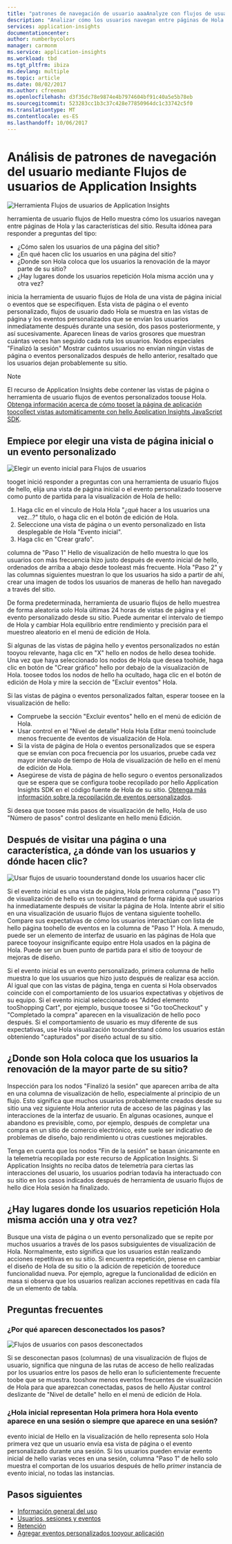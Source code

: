 ```yaml
---
title: "patrones de navegación de usuario aaaAnalyze con flujos de usuario de Azure Application Insights | Documentos de Microsoft"
description: "Analizar cómo los usuarios navegan entre páginas de Hola y las características de la aplicación web."
services: application-insights
documentationcenter: 
author: numberbycolors
manager: carmonm
ms.service: application-insights
ms.workload: tbd
ms.tgt_pltfrm: ibiza
ms.devlang: multiple
ms.topic: article
ms.date: 08/02/2017
ms.author: cfreeman
ms.openlocfilehash: d3f35dc78e9874e4b7974604bf91c40a5e5b78eb
ms.sourcegitcommit: 523283cc1b3c37c428e77850964dc1c33742c5f0
ms.translationtype: MT
ms.contentlocale: es-ES
ms.lasthandoff: 10/06/2017
---
```

# <a name="analyze-user-navigation-patterns-with-user-flows-in-application-insights"></a>Análisis de patrones de navegación del usuario mediante Flujos de usuarios de Application Insights

![Herramienta Flujos de usuarios de Application Insights](./media/app-insights-usage-flows/flows.png)

herramienta de usuario flujos de Hello muestra cómo los usuarios navegan entre páginas de Hola y las características del sitio. Resulta idónea para responder a preguntas del tipo:
* ¿Cómo salen los usuarios de una página del sitio?
* ¿En qué hacen clic los usuarios en una página del sitio?
* ¿Donde son Hola coloca que los usuarios la renovación de la mayor parte de su sitio?
* ¿Hay lugares donde los usuarios repetición Hola misma acción una y otra vez?

inicia la herramienta de usuario flujos de Hola de una vista de página inicial o eventos que se especifiquen. Esta vista de página o el evento personalizado, flujos de usuario dado Hola se muestra en las vistas de página y los eventos personalizados que se envían los usuarios inmediatamente después durante una sesión, dos pasos posteriormente, y así sucesivamente. Aparecen líneas de varios grosores que muestran cuántas veces han seguido cada ruta los usuarios. Nodos especiales "Finalizó la sesión" Mostrar cuántos usuarios no envían ningún vistas de página o eventos personalizados después de hello anterior, resaltado que los usuarios dejan probablemente su sitio.



> [!NOTE]
> El recurso de Application Insights debe contener las vistas de página o herramienta de usuario flujos de eventos personalizados toouse Hola. [Obtenga información acerca de cómo tooset la página de aplicación toocollect vistas automáticamente con hello Application Insights JavaScript SDK](app-insights-javascript.md).
> 
> 

## <a name="start-by-choosing-an-initial-page-view-or-custom-event"></a>Empiece por elegir una vista de página inicial o un evento personalizado

![Elegir un evento inicial para Flujos de usuarios](./media/app-insights-usage-flows/flows-initial-event.png)

tooget inició responder a preguntas con una herramienta de usuario flujos de hello, elija una vista de página inicial o el evento personalizado tooserve como punto de partida para la visualización de Hola de hello:
1. Haga clic en el vínculo de Hola Hola "¿qué hacer a los usuarios una vez...?" título, o haga clic en el botón de edición de Hola. 
2. Seleccione una vista de página o un evento personalizado en lista desplegable de Hola "Evento inicial".
3. Haga clic en "Crear grafo".

columna de "Paso 1" Hello de visualización de hello muestra lo que los usuarios con más frecuencia hizo justo después de evento inicial de hello, ordenados de arriba a abajo desde tooleast más frecuente. Hola "Paso 2" y las columnas siguientes muestran lo que los usuarios ha sido a partir de ahí, crear una imagen de todos los usuarios de maneras de hello han navegado a través del sitio.

De forma predeterminada, herramienta de usuario flujos de hello muestrea de forma aleatoria solo Hola últimas 24 horas de vistas de página y el evento personalizado desde su sitio. Puede aumentar el intervalo de tiempo de Hola y cambiar Hola equilibrio entre rendimiento y precisión para el muestreo aleatorio en el menú de edición de Hola.

Si algunas de las vistas de página hello y eventos personalizados no están tooyou relevante, haga clic en "X" hello en nodos de hello desea toohide. Una vez que haya seleccionado los nodos de Hola que desea toohide, haga clic en botón de "Crear gráfico" hello por debajo de la visualización de Hola. toosee todos los nodos de hello ha ocultado, haga clic en el botón de edición de Hola y mire la sección de "Excluir eventos" Hola.

Si las vistas de página o eventos personalizados faltan, esperar toosee en la visualización de hello:
* Compruebe la sección "Excluir eventos" hello en el menú de edición de Hola.
* Usar control en el "Nivel de detalle" Hola Hola Editar menú tooinclude menos frecuente de eventos de visualización de Hola.
* Si la vista de página de Hola o eventos personalizados que se espera que se envían con poca frecuencia por los usuarios, pruebe cada vez mayor intervalo de tiempo de Hola de visualización de hello en el menú de edición de Hola.
* Asegúrese de vista de página de hello seguro o eventos personalizados que se espera que se configura toobe recopilado por hello Application Insights SDK en el código fuente de Hola de su sitio. [Obtenga más información sobre la recopilación de eventos personalizados](app-insights-api-custom-events-metrics.md).

Si desea que toosee más pasos de visualización de hello, Hola de uso "Número de pasos" control deslizante en hello menú Edición.

## <a name="after-visiting-a-page-or-feature-where-do-users-go-and-what-do-they-click"></a>Después de visitar una página o una característica, ¿a dónde van los usuarios y dónde hacen clic?

![Usar flujos de usuario toounderstand donde los usuarios hacer clic](./media/app-insights-usage-flows/flows-one-step.png)

Si el evento inicial es una vista de página, Hola primera columna ("paso 1") de visualización de hello es un toounderstand de forma rápida qué usuarios ha inmediatamente después de visitar la página de Hola. Intente abrir el sitio en una visualización de usuario flujos de ventana siguiente toohello. Compare sus expectativas de cómo los usuarios interactúan con lista de hello página toohello de eventos en la columna de "Paso 1" Hola. A menudo, puede ser un elemento de interfaz de usuario en las páginas de Hola que parece tooyour insignificante equipo entre Hola usados en la página de Hola. Puede ser un buen punto de partida para el sitio de tooyour de mejoras de diseño.

Si el evento inicial es un evento personalizado, primera columna de hello muestra lo que los usuarios que hizo justo después de realizar esa acción. Al igual que con las vistas de página, tenga en cuenta si Hola observados coincide con el comportamiento de los usuarios expectativas y objetivos de su equipo. Si el evento inicial seleccionado es "Added elemento tooShopping Cart", por ejemplo, busque toosee si "Go tooCheckout" y "Completado la compra" aparecen en la visualización de hello poco después. Si el comportamiento de usuario es muy diferente de sus expectativas, use Hola visualización toounderstand cómo los usuarios están obteniendo "capturados" por diseño actual de su sitio.

## <a name="where-are-hello-places-that-users-churn-most-from-your-site"></a>¿Donde son Hola coloca que los usuarios la renovación de la mayor parte de su sitio?

Inspección para los nodos "Finalizó la sesión" que aparecen arriba de alta en una columna de visualización de hello, especialmente al principio de un flujo. Esto significa que muchos usuarios probablemente creados desde su sitio una vez siguiente Hola anterior ruta de acceso de las páginas y las interacciones de la interfaz de usuario. En algunas ocasiones, aunque el abandono es previsible, como, por ejemplo, después de completar una compra en un sitio de comercio electrónico, este suele ser indicativo de problemas de diseño, bajo rendimiento u otras cuestiones mejorables.

Tenga en cuenta que los nodos "Fin de la sesión" se basan únicamente en la telemetría recopilada por este recurso de Application Insights. Si Application Insights no reciba datos de telemetría para ciertas las interacciones del usuario, los usuarios podrían todavía ha interactuado con su sitio en los casos indicados después de herramienta de usuario flujos de hello dice Hola sesión ha finalizado.

## <a name="are-there-places-where-users-repeat-hello-same-action-over-and-over"></a>¿Hay lugares donde los usuarios repetición Hola misma acción una y otra vez?

Busque una vista de página o un evento personalizado que se repite por muchos usuarios a través de los pasos subsiguientes de visualización de Hola. Normalmente, esto significa que los usuarios están realizando acciones repetitivas en su sitio. Si encuentra repetición, piense en cambiar el diseño de Hola de su sitio o la adición de repetición de tooreduce funcionalidad nueva. Por ejemplo, agregue la funcionalidad de edición en masa si observa que los usuarios realizan acciones repetitivas en cada fila de un elemento de tabla.

## <a name="common-questions"></a>Preguntas frecuentes

### <a name="why-do-steps-appear-disconnected"></a>¿Por qué aparecen desconectados los pasos?

![Flujos de usuarios con pasos desconectados](./media/app-insights-usage-flows/flows-disconnected.png)

Si se desconectan pasos (columnas) de una visualización de flujos de usuario, significa que ninguna de las rutas de acceso de hello realizadas por los usuarios entre los pasos de hello eran lo suficientemente frecuente toobe que se muestra. tooshow menos eventos frecuentes de visualización de Hola para que aparezcan conectadas, pasos de hello Ajustar control deslizante de "Nivel de detalle" hello en el menú de edición de Hola.

### <a name="does-hello-initial-event-represent-hello-first-time-hello-event-appears-in-a-session-or-any-time-it-appears-in-a-session"></a>¿Hola inicial representan Hola primera hora Hola evento aparece en una sesión o siempre que aparece en una sesión?

evento inicial de Hello en la visualización de hello representa solo Hola primera vez que un usuario envía esa vista de página o el evento personalizado durante una sesión. Si los usuarios pueden enviar evento inicial de hello varias veces en una sesión, columna "Paso 1" de hello solo muestra el comportan de los usuarios después de hello *primer* instancia de evento inicial, no todas las instancias.

## <a name="next-steps"></a>Pasos siguientes

* [Información general del uso](app-insights-usage-overview.md)
* [Usuarios, sesiones y eventos](app-insights-usage-segmentation.md)
* [Retención](app-insights-usage-retention.md)
* [Agregar eventos personalizados tooyour aplicación](app-insights-api-custom-events-metrics.md)
